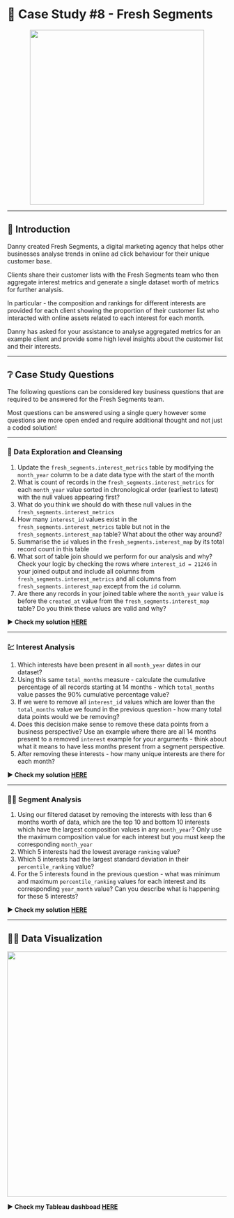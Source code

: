 # 🍊 Case Study #8 - Fresh Segments

<p align="center">
<img src="https://github.com/KannaKit/8_Week_SQL_Challenge/assets/106714718/50e11374-422f-4399-bb47-4a2ff25d50d2" align="center" width="400" height="400" >

---
  
## 📑 Introduction
  
Danny created Fresh Segments, a digital marketing agency that helps other businesses analyse trends in online ad click behaviour for their unique customer base.

Clients share their customer lists with the Fresh Segments team who then aggregate interest metrics and generate a single dataset worth of metrics for further analysis.

In particular - the composition and rankings for different interests are provided for each client showing the proportion of their customer list who interacted with online assets related to each interest for each month.

Danny has asked for your assistance to analyse aggregated metrics for an example client and provide some high level insights about the customer list and their interests.
  
  ---
  
## ❔ Case Study Questions
  
The following questions can be considered key business questions that are required to be answered for the Fresh Segments team.

Most questions can be answered using a single query however some questions are more open ended and require additional thought and not just a coded solution!

  ---
  
### 🧼 Data Exploration and Cleansing

  1. Update the `fresh_segments.interest_metrics` table by modifying the `month_year` column to be a date data type with the start of the month
  2. What is count of records in the `fresh_segments.interest_metrics` for each `month_year` value sorted in chronological order (earliest to latest) with the null values appearing first?
  3. What do you think we should do with these null values in the `fresh_segments.interest_metrics`
  4. How many `interest_id` values exist in the `fresh_segments.interest_metrics` table but not in the `fresh_segments.interest_map` table? What about the other way around?
  5. Summarise the `id` values in the `fresh_segments.interest_map` by its total record count in this table
  6. What sort of table join should we perform for our analysis and why? Check your logic by checking the rows where `interest_id = 21246` in your joined output and include all columns from `fresh_segments.interest_metrics` and all columns from `fresh_segments.interest_map` except from the `id` column.
  7. Are there any records in your joined table where the `month_year` value is before the `created_at` value from the `fresh_segments.interest_map` table? Do you think these values are valid and why?

▶️ **Check my solution [HERE](https://github.com/KannaKit/8_Week_SQL_Challenge/blob/main/Case%20Study%20%238%20-%20Fresh%20Segments/Data%20Exploration%20and%20Cleansing.md)** 
  
---
  
### 💹 Interest Analysis
  
  1. Which interests have been present in all `month_year` dates in our dataset?
  2. Using this same `total_months` measure - calculate the cumulative percentage of all records starting at 14 months - which `total_months` value passes the 90% cumulative percentage value?
  3. If we were to remove all `interest_id` values which are lower than the `total_months` value we found in the previous question - how many total data points would we be removing?
  4. Does this decision make sense to remove these data points from a business perspective? Use an example where there are all 14 months present to a removed `interest` example for your arguments - think about what it means to have less months present from a segment perspective.
  5. After removing these interests - how many unique interests are there for each month?
  
▶️ **Check my solution [HERE](https://github.com/KannaKit/8_Week_SQL_Challenge/blob/main/Case%20Study%20%238%20-%20Fresh%20Segments/Interest%20Analysis.md)**   
  
---
  
### 👩‍💻 Segment Analysis

  1. Using our filtered dataset by removing the interests with less than 6 months worth of data, which are the top 10 and bottom 10 interests which have the largest composition values in any `month_year`? Only use the maximum composition value for each interest but you must keep the corresponding `month_year`
  2. Which 5 interests had the lowest average `ranking` value?
  3. Which 5 interests had the largest standard deviation in their `percentile_ranking` value?
  4. For the 5 interests found in the previous question - what was minimum and maximum `percentile_ranking` values for each interest and its corresponding `year_month` value? Can you describe what is happening for these 5 interests?

▶️ **Check my solution [HERE](https://github.com/KannaKit/8_Week_SQL_Challenge/blob/main/Case%20Study%20%238%20-%20Fresh%20Segments/Segment%20Analysis.md)**
  
---
  
## 👩‍💻 Data Visualization

<p align="center">
<img src="https://github.com/KannaKit/8_Week_SQL_Challenge/assets/106714718/bd31398d-ed33-4bb7-b21e-b5e9afc40a16" align="center" width="1000" height="562">

▶️ **Check my Tableau dashboad [HERE](https://public.tableau.com/app/profile/kanna2901/viz/balancedtreeclothingco_businessreport/Dashboard2?publish=yes)** 
